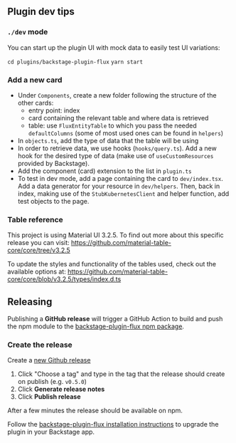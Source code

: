 ## Plugin dev tips

### `./dev` mode

You can start up the plugin UI with mock data to easily test UI variations:

`cd plugins/backstage-plugin-flux`
`yarn start`

### Add a new card

- Under `Components`, create a new folder following the structure of the other cards:
  - entry point: index
  - card containing the relevant table and where data is retrieved
  - table: use `FluxEntityTable` to which you pass the needed `defaultColumns` (some of most used ones can be found in `helpers`)
- In `objects.ts`, add the type of data that the table will be using
- In order to retrieve data, we use hooks (`hooks/query.ts`). Add a new hook for the desired type of data (make use of `useCustomResources` provided by Backstage).
- Add the component (card) extension to the list in `plugin.ts`
- To test in dev mode, add a page containing the card to `dev/index.tsx`. Add a data generator for your resource in `dev/helpers`. Then, back in index, making use of the `StubKubernetesClient` and helper function, add test objects to the page.

### Table reference

This project is using Material UI 3.2.5. To find out more about this specific release you can visit:
https://github.com/material-table-core/core/tree/v3.2.5

To update the styles and functionality of the tables used, check out the available options at:
https://github.com/material-table-core/core/blob/v3.2.5/types/index.d.ts

## Releasing

Publishing a **GitHub release** will trigger a GitHub Action to build and push the npm module to the [backstage-plugin-flux npm package](https://www.npmjs.com/package/@weaveworksoss/backstage-plugin-flux).

### Create the release

Create a [new Github release](https://github.com/weaveworks/weaveworks-backstage/releases/new)

1. Click "Choose a tag" and type in the tag that the release should create on publish (e.g. `v0.5.0`)
2. Click **Generate release notes**
3. Click **Publish release**

After a few minutes the release should be available on npm.

Follow the [backstage-plugin-flux installation instructions](./plugins/backstage-plugin-flux/README.md) to upgrade the plugin in your Backstage app.
